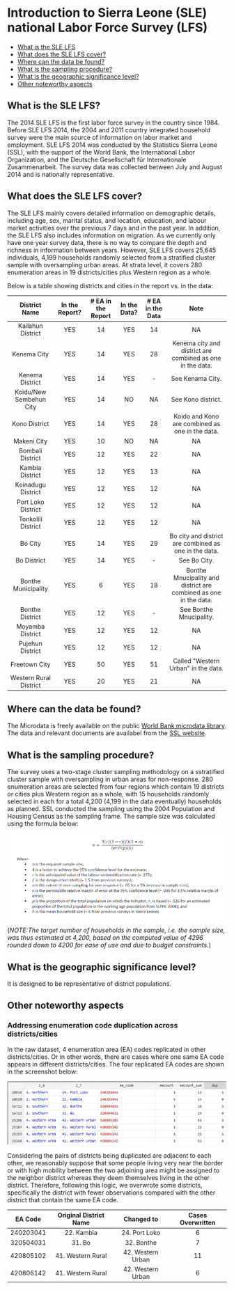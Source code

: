 
# Introduction to Sierra Leone (SLE) national Labor Force Survey (LFS)

- [What is the SLE LFS](#what-is-the-sle-lfs)
- [What does the SLE LFS cover?](#what-does-the-sle-lfs-cover)
- [Where can the data be found?](#where-can-the-data-be-found)
- [What is the sampling procedure?](#what-is-the-sampling-procedure)
- [What is the geographic significance level?](#what-is-the-geographic-significance-level)
- [Other noteworthy aspects](#other-noteworthy-aspects)

## What is the SLE LFS?

The 2014 SLE LFS is the first labor force survey in the country since 1984. Before SLE LFS 2014, the 2004 and 2011 country integrated household survey were the main source of information on labor market and employment. SLE LFS 2014 was conducted by the Statistics Sierra Leone (SSL), with the support of the World Bank, the International Labor Organization, and the Deutsche Gesellschaft für Internationale Zusammenarbeit. The survey data was collected between July and August 2014 and is nationally representative. 


## What does the SLE LFS cover?

The SLE LFS mainly covers detailed information on demographic details, including age, sex, marital status, and location, education, and labour market activities over the previous 7 days and in the past year. In addition, the SLE LFS also includes information on migration. As we currently only have one year survey data, there is no way to compare the depth and richness in information between years. However, SLE LFS covers 25,645 individuals, 4,199 households randomly selected from a stratified cluster sample with oversampling urban areas. At strata level, it covers 280 enumeration areas in 19 districts/cities plus Western region as a whole.    

Below is a table showing districts and cities in the report vs. in the data:

| **District Name**	| **In the Report?**	| **# EA in the Report**	| **In the Data?**	| **# EA in the Data**	|**Note**|
| :---------------:	| :---------------:		| :------------------:	 	| :--------------:	| :------------------:	|:----:| 
| Kailahun District | YES | 14 | YES | 14 |NA|
| Kenema City       | YES | 14 | YES | 28 | Kenema city and district are combined as one in the data.|
| Kenema District   | YES | 14 | YES | -  | See Kenama City. | 
| Koidu/New Sembehun City | YES | 14 | NO | NA | See Kono district. |
| Kono District     | YES | 14 | YES | 28 | Koido and Kono are combined as one in the data.|
| Makeni City       | YES | 10 | NO  | NA | NA |
| Bombali District  | YES | 12 | YES | 22 | NA |
| Kambia District   | YES | 12 | YES | 13 | NA |
| Koinadugu District| YES | 12 | YES | 12 | NA |
| Port Loko District| YES | 12 | YES | 12 | NA |
| Tonkolili District| YES | 12 | YES | 12 | NA |
| Bo City           | YES | 14 | YES | 29 | Bo city and district are combined as one in the data.|
| Bo District       | YES | 14 | YES | -  | See Bo City. |
|Bonthe Municipality| YES | 6  | YES | 18 | Bonthe Mnucipality and district are combined as one in the data.|
| Bonthe District   | YES | 12 | YES | -  | See Bonthe Mnucipality. |
| Moyamba District  | YES | 12 | YES | 12 | NA |
| Pujehun District  | YES | 12 | YES | 12 | NA |
| Freetown City     | YES | 50 | YES | 51 | Called "Western Urban" in the data.|
|Western Rural District| YES | 20 | YES | 21 | NA |

## Where can the data be found?

The Microdata is freely available on the public [World Bank microdata library](https://microdata.worldbank.org/index.php/catalog/2687). The data and relevant documents are availabel from the [SSL website](http://www.statistics.sl/index.php/what-we-offer/open-data-free-datasets.html). 

## What is the sampling procedure?

The survey uses a two-stage cluster sampling methodology on a sstratified cluster sample with oversampling in urban areas for non-response. 280 enumeration areas are selected from four regions which contain 19 districts or cities plus Western region as a whole, with 15 households randomly selected in each for a total 4,200 (4,199 in the data eventually) households as planned. SSL conducted the sampling using the 2004 Population and Housing Census as the sampling frame. The sample size was calculated using the formula below:

![formula](utilities/sampling_formula.png)

(*NOTE:The target number of households in the sample, i.e. the sample size, was thus estimated at 4,200, based on the computed value of 4296 rounded down to 4200 for ease of use and due to budget constraints.*)

## What is the geographic significance level?

It is designed to be representative of district populations.

## Other noteworthy aspects  

### Addressing enumeration code duplication across districts/cities

In the raw dataset, 4 enumeration area (EA) codes replicated in other districts/cities. Or in other words, there are cases where one same EA code appears in different districts/cities. The four replicated EA codes are shown in the screenshot below:

![duplication](utilities/duplicated%20EA.png)

Considering the pairs of districts being duplicated are adjacent to each other, we reasonably suppose that some people living very near the border or with high mobility between the two adjoining area might be assigned to the neighbor district whereas they deem themselves living in the other district. Therefore, following this logic, we overwrote some districts, specifically the district with fewer observations compared with the other district that contain the same EA code.

| **EA Code**	| **Original District Name**	| **Changed to**	| **Cases Overwritten**	|
| :---------------:	| :---------------:		| :------------------:	 	| :--------------:	|
| 240203041 | 22. Kambia |  24. Port Loko | 6 |
| 320504031 | 31. Bo | 32. Bonthe | 7 |
| 420805102 | 41. Western Rural  | 42. Western Urban | 11 |
| 420806142 | 41. Western Rural  | 42. Western Urban | 6  |
